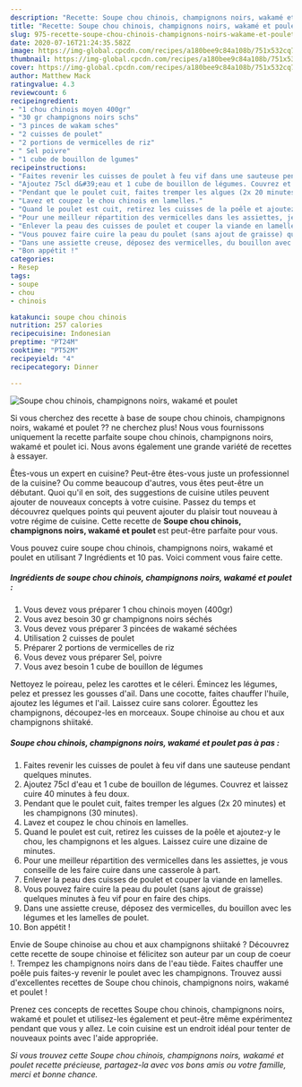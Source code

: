 ```yaml
---
description: "Recette: Soupe chou chinois, champignons noirs, wakamé et poulet"
title: "Recette: Soupe chou chinois, champignons noirs, wakamé et poulet"
slug: 975-recette-soupe-chou-chinois-champignons-noirs-wakame-et-poulet
date: 2020-07-16T21:24:35.582Z
image: https://img-global.cpcdn.com/recipes/a180bee9c84a108b/751x532cq70/soupe-chou-chinois-champignons-noirs-wakame-et-poulet-photo-principale-de-la-recette.jpg
thumbnail: https://img-global.cpcdn.com/recipes/a180bee9c84a108b/751x532cq70/soupe-chou-chinois-champignons-noirs-wakame-et-poulet-photo-principale-de-la-recette.jpg
cover: https://img-global.cpcdn.com/recipes/a180bee9c84a108b/751x532cq70/soupe-chou-chinois-champignons-noirs-wakame-et-poulet-photo-principale-de-la-recette.jpg
author: Matthew Mack
ratingvalue: 4.3
reviewcount: 6
recipeingredient:
- "1 chou chinois moyen 400gr"
- "30 gr champignons noirs schs"
- "3 pinces de wakam sches"
- "2 cuisses de poulet"
- "2 portions de vermicelles de riz"
- " Sel poivre"
- "1 cube de bouillon de lgumes"
recipeinstructions:
- "Faites revenir les cuisses de poulet à feu vif dans une sauteuse pendant quelques minutes."
- "Ajoutez 75cl d&#39;eau et 1 cube de bouillon de légumes. Couvrez et laissez cuire 40 minutes à feu doux."
- "Pendant que le poulet cuit, faites tremper les algues (2x 20 minutes) et les champignons (30 minutes)."
- "Lavez et coupez le chou chinois en lamelles."
- "Quand le poulet est cuit, retirez les cuisses de la poêle et ajoutez-y le chou, les champignons et les algues. Laissez cuire une dizaine de minutes."
- "Pour une meilleur répartition des vermicelles dans les assiettes, je vous conseille de les faire cuire dans une casserole à part."
- "Enlever la peau des cuisses de poulet et couper la viande en lamelles."
- "Vous pouvez faire cuire la peau du poulet (sans ajout de graisse) quelques minutes à feu vif pour en faire des chips."
- "Dans une assiette creuse, déposez des vermicelles, du bouillon avec les légumes et les lamelles de poulet."
- "Bon appétit !"
categories:
- Resep
tags:
- soupe
- chou
- chinois

katakunci: soupe chou chinois 
nutrition: 257 calories
recipecuisine: Indonesian
preptime: "PT24M"
cooktime: "PT52M"
recipeyield: "4"
recipecategory: Dinner

---
```



![Soupe chou chinois, champignons noirs, wakamé et poulet](https://img-global.cpcdn.com/recipes/a180bee9c84a108b/751x532cq70/soupe-chou-chinois-champignons-noirs-wakame-et-poulet-photo-principale-de-la-recette.jpg)

Si vous cherchez des recette à base de soupe chou chinois, champignons noirs, wakamé et poulet ?? ne cherchez plus! Nous vous fournissons uniquement la recette parfaite soupe chou chinois, champignons noirs, wakamé et poulet ici. Nous avons également une grande variété de recettes à essayer.

Êtes-vous un expert en cuisine? Peut-être êtes-vous juste un professionnel de la cuisine? Ou comme beaucoup d'autres, vous êtes peut-être un débutant. Quoi qu'il en soit, des suggestions de cuisine utiles peuvent ajouter de nouveaux concepts à votre cuisine. Passez du temps et découvrez quelques points qui peuvent ajouter du plaisir tout nouveau à votre régime de cuisine. Cette recette de <strong> Soupe chou chinois, champignons noirs, wakamé et poulet </strong> est peut-être parfaite pour vous.

<!--inarticleads1-->

Vous pouvez cuire soupe chou chinois, champignons noirs, wakamé et poulet en utilisant 7 Ingrédients et 10 pas. Voici comment vous faire cette.

##### Ingrédients de soupe chou chinois, champignons noirs, wakamé et poulet :

1. Vous devez vous préparer 1 chou chinois moyen (400gr)
1. Vous avez besoin 30 gr champignons noirs séchés
1. Vous devez vous préparer 3 pincées de wakamé séchées
1. Utilisation 2 cuisses de poulet
1. Préparer 2 portions de vermicelles de riz
1. Vous devez vous préparer  Sel, poivre
1. Vous avez besoin 1 cube de bouillon de légumes


Nettoyez le poireau, pelez les carottes et le céleri. Émincez les légumes, pelez et pressez les gousses d&#39;ail. Dans une cocotte, faites chauffer l&#39;huile, ajoutez les légumes et l&#39;ail. Laissez cuire sans colorer. Égouttez les champignons, découpez-les en morceaux. Soupe chinoise au chou et aux champignons shiitaké. 

<!--inarticleads2-->

##### Soupe chou chinois, champignons noirs, wakamé et poulet pas à pas :

1. Faites revenir les cuisses de poulet à feu vif dans une sauteuse pendant quelques minutes.
1. Ajoutez 75cl d&#39;eau et 1 cube de bouillon de légumes. Couvrez et laissez cuire 40 minutes à feu doux.
1. Pendant que le poulet cuit, faites tremper les algues (2x 20 minutes) et les champignons (30 minutes).
1. Lavez et coupez le chou chinois en lamelles.
1. Quand le poulet est cuit, retirez les cuisses de la poêle et ajoutez-y le chou, les champignons et les algues. Laissez cuire une dizaine de minutes.
1. Pour une meilleur répartition des vermicelles dans les assiettes, je vous conseille de les faire cuire dans une casserole à part.
1. Enlever la peau des cuisses de poulet et couper la viande en lamelles.
1. Vous pouvez faire cuire la peau du poulet (sans ajout de graisse) quelques minutes à feu vif pour en faire des chips.
1. Dans une assiette creuse, déposez des vermicelles, du bouillon avec les légumes et les lamelles de poulet.
1. Bon appétit !


Envie de Soupe chinoise au chou et aux champignons shiitaké ? Découvrez cette recette de soupe chinoise et félicitez son auteur par un coup de coeur !. Trempez les champignons noirs dans de l&#39;eau tiède. Faites chauffer une poêle puis faites-y revenir le poulet avec les champignons. Trouvez aussi d&#39;excellentes recettes de Soupe chou chinois, champignons noirs, wakamé et poulet ! 

<!--inarticleads1-->

<p>
Prenez ces concepts de recettes Soupe chou chinois, champignons noirs, wakamé et poulet et utilisez-les également et peut-être même expérimentez pendant que vous y allez. Le coin cuisine est un endroit idéal pour tenter de nouveaux points avec l'aide appropriée.
</p>

<p>
<i>Si vous trouvez cette Soupe chou chinois, champignons noirs, wakamé et poulet recette précieuse, partagez-la avec vos bons amis ou votre famille, merci et bonne chance.</i>
</p>

